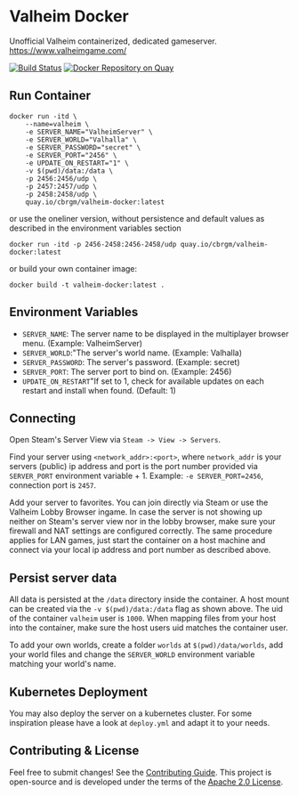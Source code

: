 # Valheim Docker

Unofficial Valheim containerized, dedicated gameserver.  
https://www.valheimgame.com/

[![Build Status](https://drone.cbrgm.net/api/badges/cbrgm/valheim-docker/status.svg)](https://drone.cbrgm.net/cbrgm/valheim-docker)
[![Docker Repository on Quay](https://quay.io/repository/cbrgm/valheim-docker/status "Docker Repository on Quay")](https://quay.io/repository/cbrgm/valheim-docker)

## Run Container

```
docker run -itd \
    --name=valheim \
    -e SERVER_NAME="ValheimServer" \
    -e SERVER_WORLD="Valhalla" \
    -e SERVER_PASSWORD="secret" \
    -e SERVER_PORT="2456" \
    -e UPDATE_ON_RESTART="1" \
    -v $(pwd)/data:/data \
    -p 2456:2456/udp \
    -p 2457:2457/udp \
    -p 2458:2458/udp \
    quay.io/cbrgm/valheim-docker:latest
```

or use the oneliner version, without persistence and default values as described in the environment variables section

```
docker run -itd -p 2456-2458:2456-2458/udp quay.io/cbrgm/valheim-docker:latest
```

or build your own container image:

```
docker build -t valheim-docker:latest .
```

## Environment Variables

* `SERVER_NAME`: The server name to be displayed in the multiplayer browser menu. (Example: ValheimServer)
* `SERVER_WORLD`:"The server's world name. (Example: Valhalla)
* `SERVER_PASSWORD`: The server's password. (Example: secret)
* `SERVER_PORT`: The server port to bind on. (Example: 2456)
* `UPDATE_ON_RESTART`"If set to 1, check for available updates on each restart and install when found. (Default: 1)

## Connecting

Open Steam's Server View  via `Steam -> View -> Servers`.

Find your server using `<network_addr>:<port>`, where `network_addr` is your servers (public) ip address and port is the port number provided via `SERVER_PORT` environment variable + 1. Example: `-e SERVER_PORT=2456`, connection port is `2457`.

Add your server to favorites. You can join directly via Steam or use the Valheim Lobby Browser ingame.
In case the server is not showing up neither on Steam's server view nor in the lobby browser, make sure your firewall and NAT settings are configured correctly. The same procedure applies for LAN games, just start the container on a host machine and connect via your local ip address and port number as described above.

## Persist server data

All data is persisted at the `/data` directory inside the container. A host mount can be created via the `-v $(pwd)/data:/data` flag as shown above. The uid of the container `valheim` user is `1000`. When mapping files from your host into the container, make sure the host users uid matches the container user.

To add your own worlds, create a folder `worlds` at `$(pwd)/data/worlds`, add your world files and change the `SERVER_WORLD` environment variable matching your world's name.

## Kubernetes Deployment

You may also deploy the server on a kubernetes cluster. For some inspiration please have a look at `deploy.yml` and adapt it to your needs.

## Contributing & License

Feel free to submit changes! See the [Contributing Guide](https://github.com/cbrgm/contributing/blob/master/CONTRIBUTING.md). This project is open-source and is developed under the terms of the [Apache 2.0 License](https://github.com/cbrgm/valheim-docker/blob/master/LICENSE).
